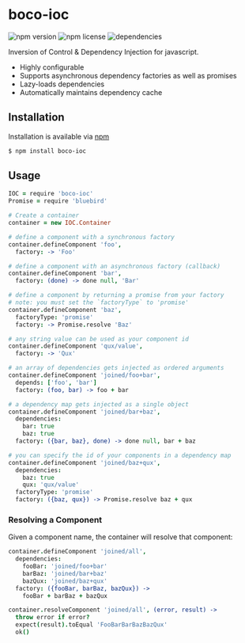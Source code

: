 # boco-ioc

![npm version](https://img.shields.io/npm/v/boco-ioc.svg)
![npm license](https://img.shields.io/npm/l/boco-ioc.svg)
![dependencies](https://david-dm.org/bocodigitalmedia/boco-ioc.png)

Inversion of Control & Dependency Injection for javascript.

* Highly configurable
* Supports asynchronous dependency factories as well as promises
* Lazy-loads dependencies
* Automatically maintains dependency cache

## Installation

Installation is available via [npm]

```sh
$ npm install boco-ioc
```

## Usage

```coffee
IOC = require 'boco-ioc'
Promise = require 'bluebird'

# Create a container
container = new IOC.Container

# define a component with a synchronous factory
container.defineComponent 'foo',
  factory: -> 'Foo'

# define a component with an asynchronous factory (callback)
container.defineComponent 'bar',
  factory: (done) -> done null, 'Bar'

# define a component by returning a promise from your factory
# note: you must set the `factoryType` to 'promise'
container.defineComponent 'baz',
  factoryType: 'promise'
  factory: -> Promise.resolve 'Baz'

# any string value can be used as your component id
container.defineComponent 'qux/value',
  factory: -> 'Qux'

# an array of dependencies gets injected as ordered arguments
container.defineComponent 'joined/foo+bar',
  depends: ['foo', 'bar']
  factory: (foo, bar) -> foo + bar

# a dependency map gets injected as a single object
container.defineComponent 'joined/bar+baz',
  dependencies:
    bar: true
    baz: true
  factory: ({bar, baz}, done) -> done null, bar + baz

# you can specify the id of your components in a dependency map
container.defineComponent 'joined/baz+qux',
  dependencies:
    baz: true
    qux: 'qux/value'
  factoryType: 'promise'
  factory: ({baz, qux}) -> Promise.resolve baz + qux
```

### Resolving a Component

Given a component name, the container will resolve that component:

```coffee
container.defineComponent 'joined/all',
  dependencies:
    fooBar: 'joined/foo+bar'
    barBaz: 'joined/bar+baz'
    bazQux: 'joined/baz+qux'
  factory: ({fooBar, barBaz, bazQux}) ->
    fooBar + barBaz + bazQux

container.resolveComponent 'joined/all', (error, result) ->
  throw error if error?
  expect(result).toEqual 'FooBarBarBazBazQux'
  ok()
```

[npm]: http://npmjs.org
